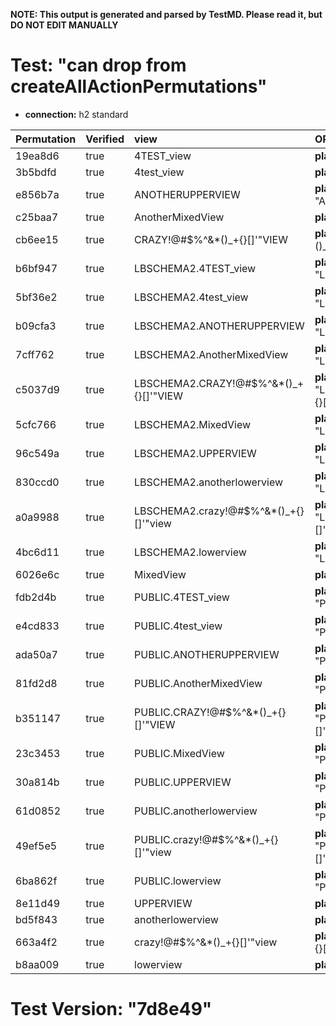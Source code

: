 **NOTE: This output is generated and parsed by TestMD. Please read it, but DO NOT EDIT MANUALLY**

# Test: "can drop from createAllActionPermutations" #

- **connection:** h2 standard

| Permutation | Verified | view                                   | OPERATIONS
| :---------- | :------- | :------------------------------------- | :------
| 19ea8d6     | true     | 4TEST_view                             | **plan**: DROP VIEW "4TEST_view"
| 3b5bdfd     | true     | 4test_view                             | **plan**: DROP VIEW "4test_view"
| e856b7a     | true     | ANOTHERUPPERVIEW                       | **plan**: DROP VIEW "ANOTHERUPPERVIEW"
| c25baa7     | true     | AnotherMixedView                       | **plan**: DROP VIEW "AnotherMixedView"
| cb6ee15     | true     | CRAZY!@#\$%^&*()_+{}[]'"VIEW           | **plan**: DROP VIEW "CRAZY!@#\$%^&*()_+{}[]'""VIEW"
| b6bf947     | true     | LBSCHEMA2.4TEST_view                   | **plan**: DROP VIEW "LBSCHEMA2"."4TEST_view"
| 5bf36e2     | true     | LBSCHEMA2.4test_view                   | **plan**: DROP VIEW "LBSCHEMA2"."4test_view"
| b09cfa3     | true     | LBSCHEMA2.ANOTHERUPPERVIEW             | **plan**: DROP VIEW "LBSCHEMA2"."ANOTHERUPPERVIEW"
| 7cff762     | true     | LBSCHEMA2.AnotherMixedView             | **plan**: DROP VIEW "LBSCHEMA2"."AnotherMixedView"
| c5037d9     | true     | LBSCHEMA2.CRAZY!@#\$%^&*()_+{}[]'"VIEW | **plan**: DROP VIEW "LBSCHEMA2"."CRAZY!@#\$%^&*()_+{}[]'""VIEW"
| 5cfc766     | true     | LBSCHEMA2.MixedView                    | **plan**: DROP VIEW "LBSCHEMA2"."MixedView"
| 96c549a     | true     | LBSCHEMA2.UPPERVIEW                    | **plan**: DROP VIEW "LBSCHEMA2"."UPPERVIEW"
| 830ccd0     | true     | LBSCHEMA2.anotherlowerview             | **plan**: DROP VIEW "LBSCHEMA2"."anotherlowerview"
| a0a9988     | true     | LBSCHEMA2.crazy!@#\$%^&*()_+{}[]'"view | **plan**: DROP VIEW "LBSCHEMA2"."crazy!@#\$%^&*()_+{}[]'""view"
| 4bc6d11     | true     | LBSCHEMA2.lowerview                    | **plan**: DROP VIEW "LBSCHEMA2"."lowerview"
| 6026e6c     | true     | MixedView                              | **plan**: DROP VIEW "MixedView"
| fdb2d4b     | true     | PUBLIC.4TEST_view                      | **plan**: DROP VIEW "PUBLIC"."4TEST_view"
| e4cd833     | true     | PUBLIC.4test_view                      | **plan**: DROP VIEW "PUBLIC"."4test_view"
| ada50a7     | true     | PUBLIC.ANOTHERUPPERVIEW                | **plan**: DROP VIEW "PUBLIC"."ANOTHERUPPERVIEW"
| 81fd2d8     | true     | PUBLIC.AnotherMixedView                | **plan**: DROP VIEW "PUBLIC"."AnotherMixedView"
| b351147     | true     | PUBLIC.CRAZY!@#\$%^&*()_+{}[]'"VIEW    | **plan**: DROP VIEW "PUBLIC"."CRAZY!@#\$%^&*()_+{}[]'""VIEW"
| 23c3453     | true     | PUBLIC.MixedView                       | **plan**: DROP VIEW "PUBLIC"."MixedView"
| 30a814b     | true     | PUBLIC.UPPERVIEW                       | **plan**: DROP VIEW "PUBLIC"."UPPERVIEW"
| 61d0852     | true     | PUBLIC.anotherlowerview                | **plan**: DROP VIEW "PUBLIC"."anotherlowerview"
| 49ef5e5     | true     | PUBLIC.crazy!@#\$%^&*()_+{}[]'"view    | **plan**: DROP VIEW "PUBLIC"."crazy!@#\$%^&*()_+{}[]'""view"
| 6ba862f     | true     | PUBLIC.lowerview                       | **plan**: DROP VIEW "PUBLIC"."lowerview"
| 8e11d49     | true     | UPPERVIEW                              | **plan**: DROP VIEW "UPPERVIEW"
| bd5f843     | true     | anotherlowerview                       | **plan**: DROP VIEW "anotherlowerview"
| 663a4f2     | true     | crazy!@#\$%^&*()_+{}[]'"view           | **plan**: DROP VIEW "crazy!@#\$%^&*()_+{}[]'""view"
| b8aa009     | true     | lowerview                              | **plan**: DROP VIEW "lowerview"

# Test Version: "7d8e49" #